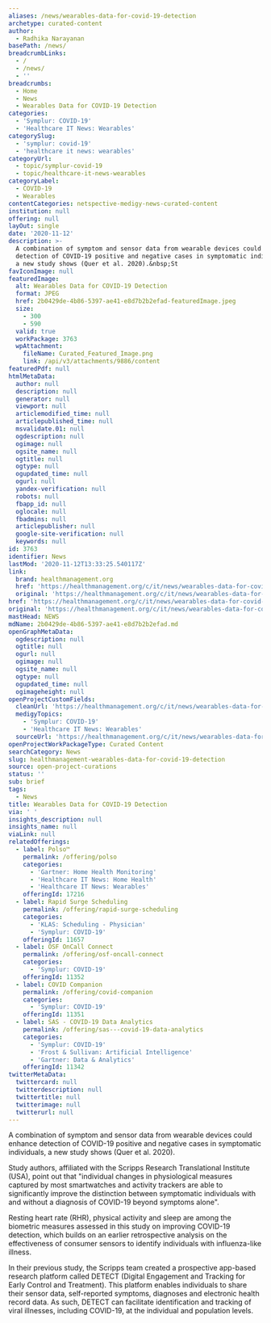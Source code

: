 ```yaml
---
aliases: /news/wearables-data-for-covid-19-detection
archetype: curated-content
author:
  - Radhika Narayanan
basePath: /news/
breadcrumbLinks:
  - /
  - /news/
  - ''
breadcrumbs:
  - Home
  - News
  - Wearables Data for COVID-19 Detection
categories:
  - 'Symplur: COVID-19'
  - 'Healthcare IT News: Wearables'
categorySlug:
  - 'symplur: covid-19'
  - 'healthcare it news: wearables'
categoryUrl:
  - topic/symplur-covid-19
  - topic/healthcare-it-news-wearables
categoryLabel:
  - COVID-19
  - Wearables
contentCategories: netspective-medigy-news-curated-content
institution: null
offering: null
layOut: single
date: '2020-11-12'
description: >-
  A combination of symptom and sensor data from wearable devices could enhance
  detection of COVID-19 positive and negative cases in symptomatic individuals,
  a new study shows (Quer et al. 2020).&nbsp;St
favIconImage: null
featuredImage:
  alt: Wearables Data for COVID-19 Detection
  format: JPEG
  href: 2b0429de-4b86-5397-ae41-e8d7b2b2efad-featuredImage.jpeg
  size:
    - 300
    - 590
  valid: true
  workPackage: 3763
  wpAttachment:
    fileName: Curated_Featured_Image.png
    link: /api/v3/attachments/9886/content
featuredPdf: null
htmlMetaData:
  author: null
  description: null
  generator: null
  viewport: null
  articlemodified_time: null
  articlepublished_time: null
  msvalidate.01: null
  ogdescription: null
  ogimage: null
  ogsite_name: null
  ogtitle: null
  ogtype: null
  ogupdated_time: null
  ogurl: null
  yandex-verification: null
  robots: null
  fbapp_id: null
  oglocale: null
  fbadmins: null
  articlepublisher: null
  google-site-verification: null
  keywords: null
id: 3763
identifier: News
lastMod: '2020-11-12T13:33:25.540117Z'
link:
  brand: healthmanagement.org
  href: 'https://healthmanagement.org/c/it/news/wearables-data-for-covid-19-detection'
  original: 'https://healthmanagement.org/c/it/news/wearables-data-for-covid-19-detection'
href: 'https://healthmanagement.org/c/it/news/wearables-data-for-covid-19-detection'
original: 'https://healthmanagement.org/c/it/news/wearables-data-for-covid-19-detection'
mastHead: NEWS
mdName: 2b0429de-4b86-5397-ae41-e8d7b2b2efad.md
openGraphMetaData:
  ogdescription: null
  ogtitle: null
  ogurl: null
  ogimage: null
  ogsite_name: null
  ogtype: null
  ogupdated_time: null
  ogimageheight: null
openProjectCustomFields:
  cleanUrl: 'https://healthmanagement.org/c/it/news/wearables-data-for-covid-19-detection'
  medigyTopics:
    - 'Symplur: COVID-19'
    - 'Healthcare IT News: Wearables'
  sourceUrl: 'https://healthmanagement.org/c/it/news/wearables-data-for-covid-19-detection'
openProjectWorkPackageType: Curated Content
searchCategory: News
slug: healthmanagement-wearables-data-for-covid-19-detection
source: open-project-curations
status: ''
sub: brief
tags:
  - News
title: Wearables Data for COVID-19 Detection
via: ' '
insights_description: null
insights_name: null
viaLink: null
relatedOfferings:
  - label: Polso™
    permalink: /offering/polso
    categories:
      - 'Gartner: Home Health Monitoring'
      - 'Healthcare IT News: Home Health'
      - 'Healthcare IT News: Wearables'
    offeringId: 17216
  - label: Rapid Surge Scheduling
    permalink: /offering/rapid-surge-scheduling
    categories:
      - 'KLAS: Scheduling - Physician'
      - 'Symplur: COVID-19'
    offeringId: 11657
  - label: OSF OnCall Connect
    permalink: /offering/osf-oncall-connect
    categories:
      - 'Symplur: COVID-19'
    offeringId: 11352
  - label: COVID Companion
    permalink: /offering/covid-companion
    categories:
      - 'Symplur: COVID-19'
    offeringId: 11351
  - label: SAS - COVID-19 Data Analytics
    permalink: /offering/sas---covid-19-data-analytics
    categories:
      - 'Symplur: COVID-19'
      - 'Frost & Sullivan: Artificial Intelligence'
      - 'Gartner: Data & Analytics'
    offeringId: 11342
twitterMetaData:
  twittercard: null
  twitterdescription: null
  twittertitle: null
  twitterimage: null
  twitterurl: null
---
```

<p>A combination of symptom and sensor data from wearable devices could enhance detection of COVID-19 positive and negative cases in symptomatic individuals, a new study shows (Quer et al. 2020).&nbsp;</p><p>Study authors, affiliated with the Scripps Research Translational Institute (USA), point out that "individual changes in physiological measures captured by most smartwatches and activity trackers are able to significantly improve the distinction between symptomatic individuals with and without a diagnosis of COVID-19 beyond symptoms alone".</p><p>Resting heart rate (RHR), physical activity and sleep are among the biometric measures assessed in this study on improving COVID-19 detection, which builds on an earlier retrospective analysis on the effectiveness of consumer sensors to identify individuals with influenza-like illness.</p><p>In their previous study, the Scripps team created a prospective app-based research platform called DETECT (Digital Engagement and Tracking for Early Control and Treatment). This platform enables individuals to share their sensor data, self-reported symptoms, diagnoses and electronic health record data. As such, DETECT can facilitate identification and tracking of viral illnesses, including COVID-19, at the individual and population levels.</p>